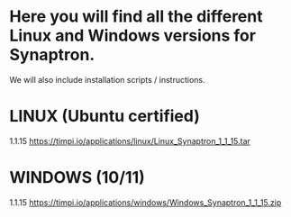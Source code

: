 # Here you will find all the different Linux and Windows versions for Synaptron. 

We will also include installation scripts / instructions.

# LINUX (Ubuntu certified)
1.1.15 https://timpi.io/applications/linux/Linux_Synaptron_1_1_15.tar

# WINDOWS (10/11)
1.1.15 https://timpi.io/applications/windows/Windows_Synaptron_1_1_15.zip


